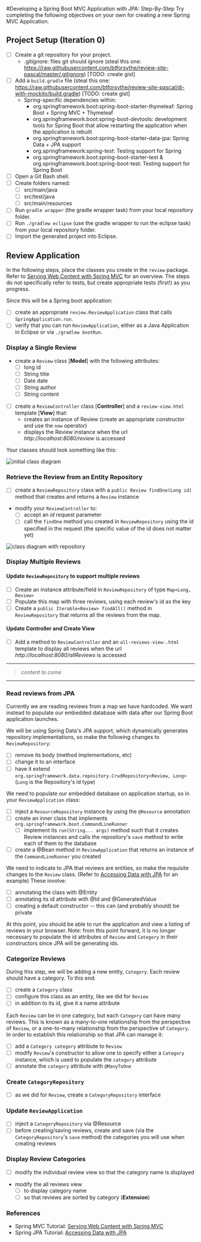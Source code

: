 #Developing a Spring Boot MVC Application with JPA: Step-By-Step
Try completing the following objectives on your own for creating a new Spring MVC Application.

## Project Setup (Iteration 0)
- [ ] Create a git repository for your project.
    - .gitignore: files git should ignore (steal this one: https://raw.githubusercontent.com/btforsythe/review-site-pascal/master/.gitignore) [TODO: create gist]
- [ ] Add a ```build.gradle``` file (steal this one: https://raw.githubusercontent.com/btforsythe/review-site-pascal/di-with-mockito/build.gradle) [TODO: create gist]
    - Spring-specific dependencies within:
        - org.springframework.boot:spring-boot-starter-thymeleaf: Spring Boot + Spring MVC + Thymeleaf
        - org.springframework.boot:spring-boot-devtools: development tools for Spring Boot that allow restarting the application when the application is rebuilt
        - org.springframework.boot:spring-boot-starter-data-jpa: Spring Data + JPA support
        - org.springframework:spring-test: Testing support for Spring
        - org.springframework.boot:spring-boot-starter-test & org.springframework.boot:spring-boot-test: Testing support for Spring Boot
- [ ] Open a Git Bash shell.
- [ ] Create folders named:
    - [ ] src/main/java
    - [ ] src/test/java
    - [ ] src/main/resources
- [ ] Run ```gradle wrapper``` (the gradle wrapper task) from your local repository folder.
- [ ] Run ```./gradlew eclipse``` (use the gradle wrapper to run the eclipse task) from your local repository folder.
- [ ] Import the generated project into Eclipse.

## Review Application
In the following steps, place the classes you create in the ```review``` package. Refer to [Serving Web Content with Spring MVC](https://spring.io/guides/gs/serving-web-content) for an overview. The steps do not specifically refer to tests, but create appropriate tests (first!) as you progress.

Since this will be a Spring boot application:
- [ ] create an appropriate ```review.ReviewApplication``` class that calls ```SpringApplication.run```.
- [ ] verify that you can run ```ReviewApplication```, either as a Java Application in Eclipse or via ```./gradlew bootRun```.

###  Display a Single Review
- create a ```Review``` class [**Model**] with the following attributes:
    - [ ] long id
    - [ ] String title
    - [ ] Date date
    - [ ] String author
    - [ ] String content
- [ ] create a ```ReviewController``` class [**Controller**] and a ```review-view.html``` template [**View**] that:
    - creates an instance of Review (create an appropriate constructor and use the ```new``` operator)
    - displays the Review instance when the url *http://localhost:8080/review* is accessed    

Your classes should look something like this:

![initial class diagram](BuildingWithSpringMvc/classDiagrams/initial.png)

### Retrieve the Review from an Entity Repository
- [ ] create a ```ReviewRepository``` class with a ```public Review findOne(Long id)``` method that creates and returns a ```Review``` instance
- modify your ```ReviewController``` to:
    - [ ] accept an *id* request parameter
    - [ ] call the ```findOne``` method you created in ```ReviewRepository``` using the id specified in the request (the specific value of the id does not matter yet)
    
![class diagram with repository](BuildingWithSpringMvc/classDiagrams/withRepository.png)

### Display Multiple Reviews
#### Update ```ReviewRepository``` to support multiple reviews
- [ ] Create an instance attribute/field in ```ReviewRepository``` of type ```Map<Long, Review>```
- [ ] Populate this map with three reviews, using each review's id as the key
- [ ] Create a ```public Iterable<Review> findAll()``` method in ```ReviewRepository``` that returns all the reviews from the map.

#### Update Controller and Create View
- [ ] Add a method to ```ReviewController``` and an ```all-reviews-view-.html``` template to display all reviews when the url *http://localhost:8080/allReviews* is accessed 

----------------------
> *content to come*
----------------------

### Read reviews from JPA
Currently we are reading reviews from a map we have hardcoded. We want instead to populate our embedded database with data after our Spring Boot application launches.

We will be using Spring Data's JPA support, which dynamically generates repository implementations, so make the following changes to ```ReviewRepository```:
- [ ] remove its body (method implementations, etc)
- [ ] change it to an interface
- [ ] have it extend ```org.springframework.data.repository.CrudRepository<Review, Long>``` (```Long``` is the Repository's id type)

We need to populate our embedded database on application startup, so in your ```ReviewApplication``` class:
- [ ] inject a ```ResourceRepository``` instance by using the ```@Resource``` annotation
- [ ] create an inner class that implements ```org.springframework.boot.CommandLineRunner```
    - [ ] implement its ```run(String... args)``` method such that it creates Review instances and calls the repository's ```save``` method to write each of them to the database
- [ ] create a @Bean method in ```ReviewApplication``` that returns an instance of the ```CommandLineRunner``` you created
    
We need to indicate to JPA that reviews are entities, so make the requisite changes to the ```Review``` class. (Refer to [Accessing Data with JPA](https://spring.io/guides/gs/accessing-data-jpa) for an example) These involve:
- [ ] annotating the class with @Entity
- [ ] annotating its id attribute with @Id and @GeneratedValue
- [ ] creating a default constructor -- this can (and probably should) be private

At this point, you should be able to run the application and view a listing of reviews in your browser. Note: from this point forward, it is no longer necessary to populate the id attributes of ```Review``` and ```Category``` in their constructors since JPA will be generating ids.

### Categorize Reviews
During this step, we will be adding a new entity, ```Category```. Each review should have a category. To this end:
- [ ] create a ```Category``` class
- [ ] configure this class as an entity, like we did for ```Review```
- [ ] in addition to its id, give it a name attribute

Each ```Review``` can be in one category, but each ```Category``` can have many reviews. This is known as a many-to-one relationship from the perspective of ```Review```, or a one-to-many relationship from the perspective of ```Category```. In order to establish this relationship so that JPA can manage it:
- [ ] add a ```Category category``` attribute to ```Review```
- [ ] modify ```Review```'s constructor to allow one to specify either a ```Category``` instance, which is used to populate the ```category``` attribute
- [ ] annotate the ```category``` attribute with ```@ManyToOne```

### Create ```CategoryRepository```
- [ ] as we did for ```Review```, create a ```CategoryRepository``` interface

### Update ```ReviewApplication```
- [ ] inject a ```CategoryRepository``` via @Resource
- [ ] before creating/saving reviews, create and save (via the ```CategoryRepository```'s ```save``` method) the categories you will use when creating reviews

### Display Review Categories
- [ ] modify the individual review view so that the category name is displayed
- modify the all reviews view
    - [ ] to display category name
    - [ ] so that reviews are sorted by category (**Extension**)

### References
- Spring MVC Tutorial: [Serving Web Content with Spring MVC](https://spring.io/guides/gs/serving-web-content)
- Spring JPA Tutorial: [Accessing Data with JPA](https://spring.io/guides/gs/accessing-data-jpa)
